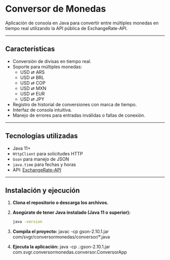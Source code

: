 # Conversor de Monedas

Aplicación de consola en Java para convertir entre múltiples monedas en tiempo real utilizando la API pública de ExchangeRate-API.

---

## Características

- Conversión de divisas en tiempo real.
- Soporte para múltiples monedas:
  - USD ⇄ ARS
  - USD ⇄ BRL
  - USD ⇄ COP
  - USD ⇄ MXN
  - USD ⇄ EUR
  - USD ⇄ JPY
- Registro de historial de conversiones con marca de tiempo.
- Interfaz de consola intuitiva.
- Manejo de errores para entradas inválidas o fallas de conexión.

---

## Tecnologías utilizadas

- Java 11+
- `HttpClient` para solicitudes HTTP
- `Gson` para manejo de JSON
- `java.time` para fechas y horas
- API: [ExchangeRate-API](https://www.exchangerate-api.com/)

---

## Instalación y ejecución

1. **Clona el repositorio o descarga los archivos.**

2. **Asegúrate de tener Java instalado (Java 11 o superior):**
   ```bash
   java -version

3. **Compila el proyecto:**
javac -cp gson-2.10.1.jar com/svgr/conversormonedas/conversor/*.java

4. **Ejecuta la aplicación:**
java -cp .:gson-2.10.1.jar com.svgr.conversormonedas.conversor.ConversorApp

